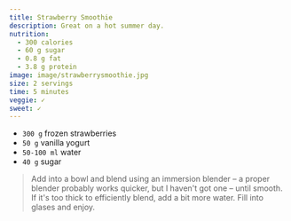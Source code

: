 ```yaml
---
title: Strawberry Smoothie
description: Great on a hot summer day.
nutrition:
  - 300 calories
  - 60 g sugar
  - 0.8 g fat
  - 3.8 g protein
image: image/strawberrysmoothie.jpg
size: 2 servings
time: 5 minutes
veggie: ✓
sweet: ✓
---
```


* `300 g` frozen strawberries
* `50 g` vanilla yogurt
* `50-100 ml` water
* `40 g` sugar

> Add into a bowl and blend using an immersion blender – a proper blender probably works quicker, but I haven't got one – until smooth. If it's too thick to efficiently blend, add a bit more water. Fill into glases and enjoy.
